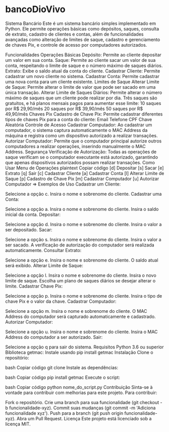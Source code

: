 # bancoDioVivo

Sistema Bancário
Este é um sistema bancário simples implementado em Python. Ele permite operações básicas como depósitos, saques, consulta de extrato, cadastro de clientes e contas, além de funcionalidades avançadas como alteração de limites de saque, cadastro e gerenciamento de chaves Pix, e controle de acesso por computadores autorizados.

Funcionalidades
Operações Básicas
Depósito: Permite ao cliente depositar um valor em sua conta.
Saque: Permite ao cliente sacar um valor de sua conta, respeitando o limite de saque e o número máximo de saques diários.
Extrato: Exibe o saldo atual da conta do cliente.
Cadastrar Cliente: Permite cadastrar um novo cliente no sistema.
Cadastrar Conta: Permite cadastrar uma nova conta para um cliente existente.
Limites de Saque
Alterar Limite de Saque: Permite alterar o limite de valor que pode ser sacado em uma única transação.
Alterar Limite de Saques Diários: Permite alterar o número máximo de saques que um cliente pode realizar por dia. Três saques são gratuitos, e há planos mensais pagos para aumentar esse limite:
10 saques por R$ 29,90/mês
20 saques por R$ 39,90/mês
50 saques por R$ 49,90/mês
Chaves Pix
Cadastro de Chave Pix: Permite cadastrar diferentes tipos de chaves Pix para a conta do cliente:
Email
Telefone
CPF
Chave Aleatória
Controle de Acesso
Cadastrar Computador: Ao cadastrar um computador, o sistema captura automaticamente o MAC Address da máquina e registra como um dispositivo autorizado a realizar transações.
Autorizar Computador: Permite que o computador principal autorize outros computadores a realizar operações, inserindo manualmente o MAC Address.
Segurança
Verificação de Autorização: Todas as operações de saque verificam se o computador executante está autorizado, garantindo que apenas dispositivos autorizados possam realizar transações.
Como Usar
Menu de Operações
plaintext
Copiar código
[d] Depositar
[s] Sacar
[e] Extrato
[q] Sair
[c] Cadastrar Cliente
[a] Cadastrar Conta
[l] Alterar Limite de Saque
[p] Cadastro de Chave Pix
[m] Cadastrar Computador
[u] Autorizar Computador
=> 
Exemplos de Uso
Cadastrar um Cliente:

Selecione a opção c.
Insira o nome e sobrenome do cliente.
Cadastrar uma Conta:

Selecione a opção a.
Insira o nome e sobrenome do cliente.
Insira o saldo inicial da conta.
Depositar:

Selecione a opção d.
Insira o nome e sobrenome do cliente.
Insira o valor a ser depositado.
Sacar:

Selecione a opção s.
Insira o nome e sobrenome do cliente.
Insira o valor a ser sacado.
A verificação de autorização do computador será realizada automaticamente.
Consultar Extrato:

Selecione a opção e.
Insira o nome e sobrenome do cliente.
O saldo atual será exibido.
Alterar Limite de Saque:

Selecione a opção l.
Insira o nome e sobrenome do cliente.
Insira o novo limite de saque.
Escolha um plano de saques diários se desejar alterar o limite.
Cadastrar Chave Pix:

Selecione a opção p.
Insira o nome e sobrenome do cliente.
Insira o tipo de chave Pix e o valor da chave.
Cadastrar Computador:

Selecione a opção m.
Insira o nome e sobrenome do cliente.
O MAC Address do computador será capturado automaticamente e cadastrado.
Autorizar Computador:

Selecione a opção u.
Insira o nome e sobrenome do cliente.
Insira o MAC Address do computador a ser autorizado.
Sair:

Selecione a opção q para sair do sistema.
Requisitos
Python 3.6 ou superior
Biblioteca getmac: Instale usando pip install getmac
Instalação
Clone o repositório:

bash
Copiar código
git clone [](https://github.com/EdipoCunha/bancoDioVivo)
Instale as dependências:

bash
Copiar código
pip install getmac
Execute o script:

bash
Copiar código
python nome_do_script.py
Contribuição
Sinta-se à vontade para contribuir com melhorias para este projeto. Para contribuir:

Fork o repositório.
Crie uma branch para sua funcionalidade (git checkout -b funcionalidade-xyz).
Commit suas mudanças (git commit -m 'Adiciona funcionalidade xyz').
Push para a branch (git push origin funcionalidade-xyz).
Abra um Pull Request.
Licença
Este projeto está licenciado sob a licença MIT.
